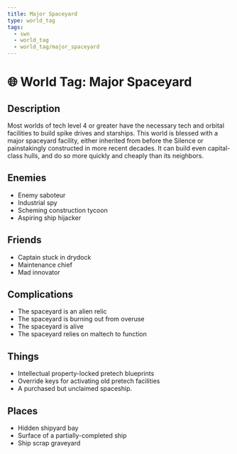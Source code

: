 ```yaml
---
title: Major Spaceyard
type: world_tag
tags:
  - swn
  - world_tag
  - world_tag/major_spaceyard
---
```

# 🌐 World Tag: Major Spaceyard

## Description
Most worlds of tech level 4 or greater have the necessary tech and orbital facilities to build spike drives and starships. This world is blessed with a major spaceyard facility, either inherited from before the Silence or painstakingly constructed in more recent decades. It can build even capital-class hulls, and do so more quickly and cheaply than its neighbors.
## Enemies
- Enemy saboteur
- Industrial spy
- Scheming construction tycoon
- Aspiring ship hijacker

## Friends
- Captain stuck in drydock
- Maintenance chief
- Mad innovator

## Complications
- The spaceyard is an alien relic
- The spaceyard is burning out from overuse
- The spaceyard is alive
- The spaceyard relies on maltech to function

## Things
- Intellectual property-locked pretech blueprints
- Override keys for activating old pretech facilities
- A purchased but unclaimed spaceship.

## Places
- Hidden shipyard bay
- Surface of a partially-completed ship
- Ship scrap graveyard

